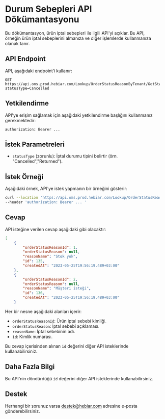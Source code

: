 # Durum Sebepleri API Dökümantasyonu

Bu dökümantasyon, ürün iptal sebepleri ile ilgili API'yi açıklar. Bu API, örneğin ürün iptal sebeplerini almanıza ve diğer işlemlerde kullanmanıza olanak tanır.

## API Endpoint

API, aşağıdaki endpoint'i kullanır:

```plaintext
GET https://api.oms.prod.hebiar.com/Lookup/OrderStatusReasonByTenant/GetStatusReasonByType?statusType=Cancelled
```

## Yetkilendirme

API'ye erişim sağlamak için aşağıdaki yetkilendirme başlığını kullanmanız gerekmektedir:

```
authorization: Bearer ... 
```

## İstek Parametreleri

- `statusType` (zorunlu): İptal durumu tipini belirtir (örn. "Cancelled","Returned").

## İstek Örneği

Aşağıdaki örnek, API'ye istek yapmanın bir örneğini gösterir:

```bash
curl --location 'https://api.oms.prod.hebiar.com/Lookup/OrderStatusReasonByTenant/GetStatusReasonByType?statusType=Cancelled' 
--header 'authorization: Bearer ... '
```

## Cevap

API isteğine verilen cevap aşağıdaki gibi olacaktır:

```json
[
    {
        "orderStatusReasonId": 1,
        "orderStatusReason": null,
        "reasonName": "Stok yok",
        "id": 135,
        "createdAt": "2023-05-25T19:56:19.489+03:00"
    },
    {
        "orderStatusReasonId": 2,
        "orderStatusReason": null,
        "reasonName": "Müşteri isteği",
        "id": 136,
        "createdAt": "2023-05-25T19:56:19.489+03:00"
    }
```

Her bir nesne aşağıdaki alanları içerir:

- `orderStatusReasonId`: Ürün iptal sebebi kimliği.
- `orderStatusReason`: İptal sebebi açıklaması.
- `reasonName`: İptal sebebinin adı.
- `id`: Kimlik numarası.

Bu cevap içerisinden alınan `id` değerini diğer API isteklerinde kullanabilirsiniz.

## Daha Fazla Bilgi

Bu API'nin döndürdüğü `id` değerini diğer API isteklerinde kullanabilirsiniz.

## Destek

Herhangi bir sorunuz varsa [destek@hebiar.com](mailto:destek@hebiar.com) adresine e-posta gönderebilirsiniz.
    
